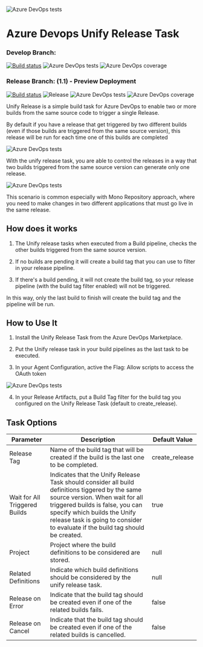 ![Azure DevOps tests](https://github.com/psbds/azuredevops-unify-release/blob/master/images/extension-icon.png)
# Azure Devops Unify Release Task


### Develop Branch: 
[![Build status](https://dev.azure.com/padasil/AzureDevOps%20-%20Unify%20Release/_apis/build/status/Develop%20Build)](https://dev.azure.com/padasil/AzureDevOps%20-%20Unify%20Release/_build/latest?definitionId=9)
![Azure DevOps tests](https://img.shields.io/azure-devops/tests/padasil/AzureDevOps%20-%20Unify%20Release/9)
![Azure DevOps coverage](https://img.shields.io/azure-devops/coverage/padasil/AzureDevOps%20-%20Unify%20Release/9)

### Release Branch: (1.1) - Preview Deployment
[![Build status](https://dev.azure.com/padasil/AzureDevOps%20-%20Unify%20Release/_apis/build/status/Release%20Preview%20Build)](https://dev.azure.com/padasil/AzureDevOps%20-%20Unify%20Release/_build/latest?definitionId=7)
![Release](https://vsrm.dev.azure.com/padasil/_apis/public/Release/badge/39952b49-664c-4156-be6c-8f143e967f22/1/1)
![Azure DevOps tests](https://img.shields.io/azure-devops/tests/padasil/AzureDevOps%20-%20Unify%20Release/9)
![Azure DevOps coverage](https://img.shields.io/azure-devops/coverage/padasil/AzureDevOps%20-%20Unify%20Release/9)


Unify Release is a simple build task for Azure DevOps to enable two or more builds from the same source code to trigger a single Release.

By default if you have a release that get triggered by two different builds (even if those builds are triggered from the same source version), this release will be run for each time one of this builds are completed

![Azure DevOps tests](https://github.com/psbds/azuredevops-unify-release/blob/master/docs/unify-release-before.png)

With the unify release task, you are able to control the releases in a way that two builds triggered from the same source version can generate only one release.

![Azure DevOps tests](https://github.com/psbds/azuredevops-unify-release/blob/master/docs/unify-release-after.png)

This scenario is common especially with Mono Repository approach, where you need to make changes in two different applications that must go live in the same release.

## How does it works
1. The Unify release tasks when executed from a Build pipeline, checks the other builds triggered from the same source version.

2.  If no builds are pending it will create a build tag that you can use to filter in your release pipeline.

3. If there's a build pending, it will not create the build tag, so your release pipeline (with the build tag filter enabled) will not be triggered.

In this way, only the last build to finish will create the build tag and the pipeline will be run.

## How to Use It

1. Install the Unify Release Task from the Azure DevOps Marketplace.
   
2. Put the Unify release task in your build pipelines as the last task to be executed.

3. In your Agent Configuration, active the Flag: Allow scripts to access the OAuth token

![Azure DevOps tests](https://github.com/psbds/azuredevops-unify-release/blob/master/docs/agent-config-oauth.png)

4. In your Release Artifacts, put a Build Tag filter for the build tag you configured on the Unify Release Task (default to create_release).


## Task Options


|Parameter   |Description   | Default Value   | 
|---|---|---|
| Release Tag  | Name of the build tag that will be created if the build is the last one to be completed.|  create_release |
| Wait for All Triggered Builds  | Indicates that the Unify Release Task should consider all build definitions tiggered by the same source version. When wait for all triggered builds is false, you can specify which builds the Unify release task is going to consider to evaluate if the build tag should be created. |  true |
| Project  |Project where the build definitions to be considered are stored.|  null |
| Related Definitions  |Indicate which build definitions should be considered by the unify release task.|  null |
|Release on Error |Indicate that the build tag should be created even if one of the related builds fails.|false |
|Release on Cancel |Indicate that the build tag should be created even if one of the related builds is cancelled.|false |